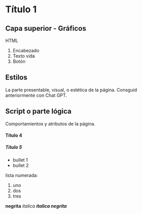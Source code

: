 # Título 1

## Capa superior - Gráficos
HTML
1. Encabezado
2. Texto vida
3. Botón

## Estilos
La parte presentable, visual, o estética de la página. Consguid anteriormente con Chat GPT.

## Script o parte lógica
Comportamientos y atributos de la página.

#### Título 4

##### Título 5

* bullet 1
* bullet 2

lista numerada:
1. uno
2. dos
3. tres

**negrita** 
_italica_ 
***italica negrita***
